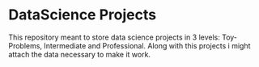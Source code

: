 # DataScience Projects
This repository meant to store data science projects in 3 levels: Toy-Problems, Intermediate and Professional.
Along with this projects i might attach the data necessary to make it work.

